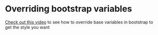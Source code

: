 # Overriding bootstrap variables

[Check out this video](https://youtu.be/pKNSLWLraRk) to see how to override base variables in bootstrap to get the style you want
